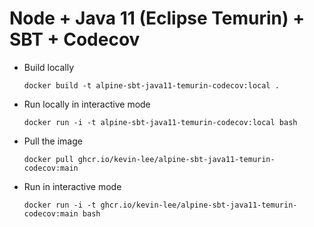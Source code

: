 # Node + Java 11 (Eclipse Temurin) + SBT + Codecov

* Build locally
  ```shell
  docker build -t alpine-sbt-java11-temurin-codecov:local .
  ```

* Run locally in interactive mode
  ```shell
  docker run -i -t alpine-sbt-java11-temurin-codecov:local bash
  ```

* Pull the image
  ```shell
  docker pull ghcr.io/kevin-lee/alpine-sbt-java11-temurin-codecov:main
  ```

* Run in interactive mode
  ```shell
  docker run -i -t ghcr.io/kevin-lee/alpine-sbt-java11-temurin-codecov:main bash
  ```
